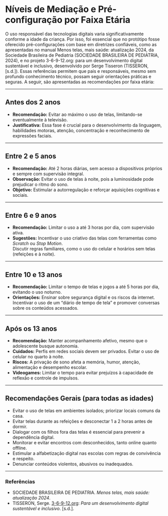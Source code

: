 # Níveis de Mediação e Pré-configuração por Faixa Etária

O uso responsável das tecnologias digitais varia significativamente conforme a idade da criança. Por isso, foi essencial que no protótipo fosse oferecido pré-configurações com base em diretrizes confiáveis, como as apresentadas no manual Menos telas, mais saúde: atualização 2024, da Sociedade Brasileira de Pediatria (SOCIEDADE BRASILEIRA DE PEDIATRIA, 2024), e no projeto 3-6-9-12.org: para um desenvolvimento digital sustentável e inclusivo, desenvolvido por Serge Tisseron (TISSERON, [s.d.]). Essas referências permitem que pais e responsáveis, mesmo sem profundo conhecimento técnico, possam seguir orientações práticas e seguras. 
A seguir, são apresentadas as recomendações por faixa etária:

---

## Antes dos 2 anos

- **Recomendação:** Evitar ao máximo o uso de telas, limitando-se eventualmente à televisão.  
- **Justificativa:** Essa fase é crucial para o desenvolvimento da linguagem, habilidades motoras, atenção, concentração e reconhecimento de expressões faciais.  

---

## Entre 2 e 5 anos

- **Recomendação:** Até 2 horas diárias, sem acesso a dispositivos próprios e sempre com supervisão integral.  
- **Observação:** Evitar o uso de telas à noite, pois a luminosidade pode prejudicar o ritmo do sono.  
- **Objetivo:** Estimular a autorregulação e reforçar aquisições cognitivas e sociais.  

---

## Entre 6 e 9 anos

- **Recomendação:** Limitar o uso a até 3 horas por dia, com supervisão ativa.  
- **Sugestões:** Incentivar o uso criativo das telas com ferramentas como *Scratch* ou *Stop Motion*.  
  Discutir regras familiares, como o uso do celular e horários sem telas (refeições e à noite).  

---

## Entre 10 e 13 anos

- **Recomendação:** Limitar o tempo de telas e jogos a até 5 horas por dia, evitando o uso noturno.  
- **Orientações:** Ensinar sobre segurança digital e os riscos da internet.  
  Incentivar o uso de um “diário de tempo de tela” e promover conversas sobre os conteúdos acessados.  

---

## Após os 13 anos

- **Recomendação:** Manter acompanhamento afetivo, mesmo que o adolescente busque autonomia.  
- **Cuidados:** Perfis em redes sociais devem ser privados. Evitar o uso de celular no quarto à noite.  
- **Riscos:** A privação de sono afeta a memória, humor, atenção, alimentação e desempenho escolar.  
- **Videogames:** Limitar o tempo para evitar prejuízos à capacidade de reflexão e controle de impulsos.  

---

## Recomendações Gerais (para todas as idades)

- Evitar o uso de telas em ambientes isolados; priorizar locais comuns da casa.  
- Evitar telas durante as refeições e desconectar 1 a 2 horas antes de dormir.  
- Dialogar com os filhos fora das telas é essencial para prevenir a dependência digital.  
- Monitorar e evitar encontros com desconhecidos, tanto online quanto offline.  
- Estimular a alfabetização digital nas escolas com regras de convivência e respeito.  
- Denunciar conteúdos violentos, abusivos ou inadequados.  

---

### Referências

- SOCIEDADE BRASILEIRA DE PEDIATRIA. *Menos telas, mais saúde: atualização 2024*.  
- TISSERON, Serge. [3-6-9-12.org](https://www.3-6-9-12.org): *Para um desenvolvimento digital sustentável e inclusivo*. [s.d.].

